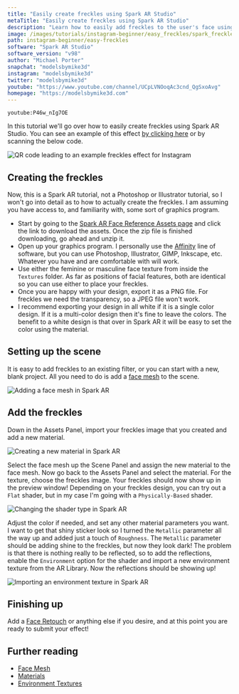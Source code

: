 ```yaml
---
title: "Easily create freckles using Spark AR Studio"
metaTitle: "Easily create freckles using Spark AR Studio"
description: "Learn how to easily add freckles to the user's face using the Face Mesh!"
image: /images/tutorials/instagram-beginner/easy_freckles/spark_freckles_thumbnail.jpg
path: instagram-beginner/easy-freckles
software: "Spark AR Studio"
software_version: "v98"
author: "Michael Porter"
snapchat: "modelsbymike3d"
instagram: "modelsbymike3d"
twitter: "modelsbymike3d"
youtube: "https://www.youtube.com/channel/UCpLVNOoqAc3cnd_QgSxoAvg"
homepage: "https://modelsbymike3d.com"
---
```


`youtube:P46w_nIg7OE`

In this tutorial we'll go over how to easily create freckles using Spark AR Studio. You can see an example of this effect [by clicking here](https://www.instagram.com/ar/400573747604073/) or by scanning the below code.

![QR code leading to an example freckles effect for Instagram](/images/tutorials/instagram-beginner/easy_freckles/qr_code.png)

## Creating the freckles

Now, this is a Spark AR tutorial, not a Photoshop or Illustrator tutorial, so I won't go into detail as to how to actually create the freckles. I am assuming you have access to, and familiarity with, some sort of graphics program.

- Start by going to the [Spark AR Face Reference Assets page](https://sparkar.facebook.com/ar-studio/learn/articles/people-tracking/face-reference-assets) and click the link to download the assets. Once the zip file is finished downloading, go ahead and unzip it.
- Open up your graphics program. I personally use the [Affinity](https://affinity.serif.com/en-us/) line of software, but you can use Photoshop, Illustrator, GIMP, Inkscape, etc. Whatever you have and are comfortable with will work.
- Use either the feminine or masculine face texture from inside the `Textures` folder. As far as positions of facial features, both are identical so you can use either to place your freckles.
- Once you are happy with your design, export it as a PNG file. For freckles we need the transparency, so a JPEG file won't work.
- I recommend exporting your design in all white if it is a single color design. If it is a multi-color design then it's fine to leave the colors. The benefit to a white design is that over in Spark AR it will be easy to set the color using the material.

## Setting up the scene

It is easy to add freckles to an existing filter, or you can start with a new, blank project. All you need to do is add a [face mesh](https://sparkar.facebook.com/ar-studio/learn/articles/people-tracking/face-mesh) to the scene.

![Adding a face mesh in Spark AR](/images/tutorials/instagram-beginner/easy_freckles/add_face_mesh.jpg)

## Add the freckles

Down in the Assets Panel, import your freckles image that you created and add a new material.

![Creating a new material in Spark AR](/images/tutorials/instagram-beginner/easy_freckles/add_material.jpg)

Select the face mesh up the Scene Panel and assign the new material to the face mesh. Now go back to the Assets Panel and select the material. For the texture, choose the freckles image. Your freckles should now show up in the preview window! Depending on your freckles design, you can try out a `Flat` shader, but in my case I'm going with a `Physically-Based` shader.

![Changing the shader type in Spark AR](/images/tutorials/instagram-beginner/easy_freckles/shader_type.jpg)

Adjust the color if needed, and set any other material parameters you want. I want to get that shiny sticker look so I turned the `Metallic` parameter all the way up and added just a touch of `Roughness`. The `Metallic` parameter should be adding shine to the freckles, but now they look dark! The problem is that there is nothing really to be reflected, so to add the reflections, enable the `Environment` option for the shader and import a new environment texture from the AR Library. Now the reflections should be showing up!

![Importing an environment texture in Spark AR](/images/tutorials/instagram-beginner/easy_freckles/import_env_texture.jpg)

## Finishing up

Add a [Face Retouch](https://sparkar.facebook.com/ar-studio/learn/articles/textures-and-materials/retouching-material) or anything else if you desire, and at this point you are ready to submit your effect!

## Further reading

- [Face Mesh](https://sparkar.facebook.com/ar-studio/learn/articles/people-tracking/face-mesh)
- [Materials](https://sparkar.facebook.com/ar-studio/learn/articles/textures-and-materials/materials-in-spark-ar-studio)
- [Environment Textures](https://sparkar.facebook.com/ar-studio/learn/articles/textures-and-materials/environment-texture)
